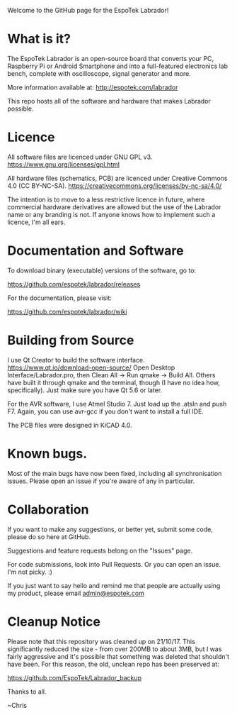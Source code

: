 Welcome to the GitHub page for the EspoTek Labrador!

# What is it?
The EspoTek Labrador is an open-source board that converts your PC, Raspberry Pi or Android Smartphone and into a full-featured electronics lab bench, complete with oscilloscope, signal generator and more.

More information available at:
http://espotek.com/labrador

This repo hosts all of the software and hardware that makes Labrador possible.

# Licence
All software files are licenced under GNU GPL v3.  https://www.gnu.org/licenses/gpl.html

All hardware files (schematics, PCB) are licenced under Creative Commons 4.0 (CC BY-NC-SA).  https://creativecommons.org/licenses/by-nc-sa/4.0/

The intention is to move to a less restrictive licence in future, where commercial hardware derivatives are allowed but the use of the Labrador name or any branding is not.  If anyone knows how to implement such a licence, I'm all ears.

# Documentation and Software
To download binary (executable) versions of the software, go to:

https://github.com/espotek/labrador/releases

For the documentation, please visit:

https://github.com/espotek/labrador/wiki


# Building from Source
I use Qt Creator to build the software interface.
https://www.qt.io/download-open-source/
Open Desktop Interface/Labrador.pro, then Clean All -> Run qmake -> Build All.
Others have built it through qmake and the terminal, though (I have no idea how, specifically).
Just make sure you have Qt 5.6 or later.

For the AVR software, I use Atmel Studio 7.  Just load up the .atsln and push F7.  Again, you can use avr-gcc if you don't want to install a full IDE.

The PCB files were designed in KiCAD 4.0.

# Known bugs.
Most of the main bugs have now been fixed, including all synchronisation issues.
Please open an issue if you're aware of any in particular.

# Collaboration
If you want to make any suggestions, or better yet, submit some code, please do so here at GitHub.

Suggestions and feature requests belong on the "Issues" page.

For code submissions, look into Pull Requests.  Or you can open an issue.  I'm not picky.  :)

If you just want to say hello and remind me that people are actually using my product, please email admin@espotek.com

# Cleanup Notice
Please note that this repository was cleaned up on 21/10/17.
This significantly reduced the size - from over 200MB to about 3MB, but I was fairly aggressive and it's possible that something was deleted that shouldn't have been.
For this reason, the old, unclean repo has been preserved at:

https://github.com/EspoTek/Labrador_backup


Thanks to all.

~Chris
